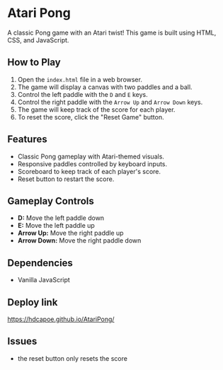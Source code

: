 # Atari Pong

A classic Pong game with an Atari twist! This game is built using HTML, CSS, and JavaScript.

## How to Play

1. Open the `index.html` file in a web browser.
2. The game will display a canvas with two paddles and a ball.
3. Control the left paddle with the `D` and `E` keys.
4. Control the right paddle with the `Arrow Up` and `Arrow Down` keys.
5. The game will keep track of the score for each player.
6. To reset the score, click the "Reset Game" button.

## Features

- Classic Pong gameplay with Atari-themed visuals.
- Responsive paddles controlled by keyboard inputs.
- Scoreboard to keep track of each player's score.
- Reset button to restart the score.

## Gameplay Controls


- **D:** Move the left paddle down
- **E:** Move the left paddle up
- **Arrow Up:** Move the right paddle up
- **Arrow Down:** Move the right paddle down

## Dependencies

-  Vanilla JavaScript

## Deploy link
https://hdcapoe.github.io/AtariPong/


## Issues

- the reset button only resets the score
